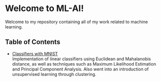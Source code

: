 # Welcome to ML-AI!
Welcome to my repository containing all of my work related to machine learning. 

## Table of Contents
- [Classifiers with MNIST](https://github.com/kevshin2002/ML-AI/tree/main/Classifiers%20with%20MNIST) \
Implementation of linear classifiers using Euclidean and Mahalanobis distance, as well as techniques such as Maximum Likelihood Estimation and Principal Component Analysis. Also went into an introduction of unsupervised learning through clustering.
